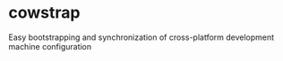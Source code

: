 cowstrap
========

Easy bootstrapping and synchronization of cross-platform development machine configuration
